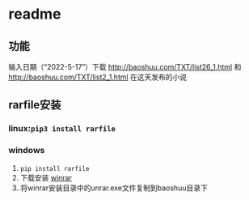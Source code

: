 # readme
## 功能
输入日期（“2022-5-17”）下载 http://baoshuu.com/TXT/list26_1.html 和 http://baoshuu.com/TXT/list2_1.html 在这天发布的小说

## rarfile安装
### linux:`pip3 install rarfile`
### windows  
1. `pip install rarfile`
2. 下载安装 [winrar](http://www.winrar.com.cn/)
3. 将winrar安装目录中的unrar.exe文件复制到baoshuu目录下

